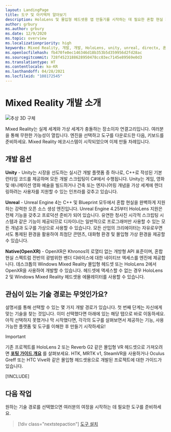 ```yaml
---
layout: LandingPage
title: 도구 및 아키텍처 알아보기
description: HoloLens 및 몰입형 헤드셋용 앱 만들기를 시작하는 데 필요한 혼합 현실 개발 도구에 대해 알아봅니다.
author: grbury
ms.author: grbury
ms.date: 12/9/2020
ms.topic: overview
ms.localizationpriority: high
keywords: Mixed Reality, 개발, 개발, HoloLens, unity, unreal, directx, 혼합 현실 헤드셋, windows mixed reality 헤드셋, 가상 현실 헤드셋, 가상 현실이란, 증강 현실이란, 가상 현실 개발, 증강 현실 개발
ms.openlocfilehash: fb470fe0ec146346d18b353b5d359956d2fd28ac
ms.sourcegitcommit: 728f4523188628950478cc03ec7145e89569e0d3
ms.translationtype: HT
ms.contentlocale: ko-KR
ms.lasthandoff: 04/28/2021
ms.locfileid: "108172545"
---
```

# <a name="introduction-to-mixed-reality-development"></a>Mixed Reality 개발 소개

![추상 3D 구체](images/development-hero-image.png)

Mixed Reality는 실제 세계와 가상 세계가 충돌하는 장소이자 연결고리입니다. 여러분을 통해 무한한 가능성이 열립니다. 엔진을 선택하고 도구를 다운로드한 다음, 키보드를 준비하세요. Mixed Reality 에코시스템이 시작되었으며 이제 만들 차례입니다.

## <a name="development-options"></a>개발 옵션

**Unity** - Unity는 시장을 선도하는 실시간 개발 플랫폼 중 하나로, C++로 작성된 기본 런타임 코드를 제공하며 모든 개발 스크립팅이 C#에서 수행됩니다. Unity는 게임, 영화 및 애니메이션 영화 예술을 빌드하거나 건축 또는 엔지니어링 개념을 가상 세계에 렌더링하려는 사용자를 지원할 수 있는 인프라를 갖추고 있습니다.

**Unreal** - Unreal Engine 4는 C++ 및 Blueprint 모두에서 혼합 현실을 완벽하게 지원하는 강력한 오픈 소스 생성 엔진입니다. Unreal Engine 4.25부터 HoloLens 지원은 전체 기능을 갖추고 프로덕션 준비가 되어 있습니다. 유연한 청사진 시각적 스크립팅 시스템과 같은 기능이 제공되므로 디자이너는 일반적으로 프로그래머만 사용할 수 있는 모든 개념과 도구를 가상으로 사용할 수 있습니다. 모든 산업의 크리에이터는 자유로우면서도 통제된 환경을 활용하여 최첨단 콘텐츠, 대화형 환경 및 몰입형 가상 환경을 제공할 수 있습니다.

**Native(OpenXR)** - OpenXR은 Khronos의 로열티 없는 개방형 API 표준이며, 혼합 현실 스펙트럼 전반의 광범위한 벤더 디바이스에 대한 네이티브 액세스를 엔진에 제공합니다. 데스크톱의 Windows Mixed Reality 몰입형 헤드셋 또는 HoloLens 2에서 OpenXR을 사용하여 개발할 수 있습니다. 헤드셋에 액세스할 수 없는 경우 HoloLens 2 및 Windows Mixed Reality 헤드셋용 에뮬레이터를 사용할 수 있습니다.

## <a name="what-technology-path-are-you-interested-in"></a>관심이 있는 기술 경로는 무엇인가요? 

설명서를 통해 선택할 수 있는 몇 가지 개발 경로가 있습니다. 첫 번째 단계는 자신에게 맞는 기술을 찾는 것입니다. 이미 선택했다면 아래에 있는 해당 탭으로 바로 이동하세요. 아직 선택하지 못했거나 막 시작했다면, 각각의 도구를 살펴보면서 제공하는 기능, 사용 가능한 플랫폼 및 도구를 이해한 후 만들기 시작하세요!

> [!IMPORTANT]
> 기존 프로젝트를 HoloLens 2 또는 Reverb G2 같은 몰입형 VR 헤드셋으로 가져오려면 **[포팅 가이드 개요](porting-apps/porting-overview.md)** 를 살펴보세요. HTK, MRTK v1, SteamVR을 사용하거나 Oculus Greff 또는 HTC Vive와 같은 몰입형 헤드셋용으로 개발된 프로젝트에 대한 가이드가 있습니다.

[!INCLUDE[](includes/tech-path-overview.md)]

## <a name="whats-next"></a>다음 작업

원하는 기술 경로를 선택했으면 여러분의 여정을 시작하는 데 필요한 도구를 준비하세요.

> [!div class="nextstepaction"]
> [도구 설치](install-the-tools.md)

